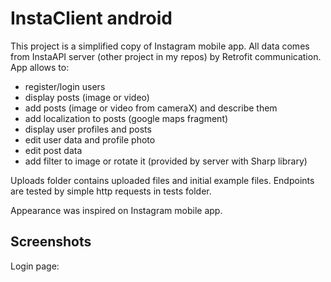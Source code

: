 # InstaClient android

This project is a simplified copy of Instagram mobile app. All data comes from InstaAPI server (other project in my repos) by Retrofit communication.
App allows to:
- register/login users
- display posts (image or video)
- add posts (image or video from cameraX) and describe them
- add localization to posts (google maps fragment)
- display user profiles and posts
- edit user data and profile photo
- edit post data
- add filter to image or rotate it (provided by server with Sharp library)

Uploads folder contains uploaded files and initial example files.
Endpoints are tested by simple http requests in tests folder.

Appearance was inspired on Instagram mobile app.

## Screenshots

Login page:



